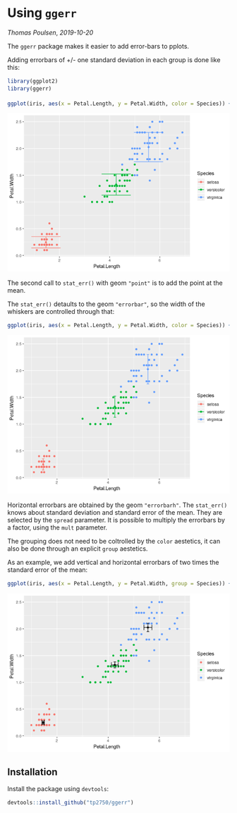 Using `ggerr`
=============

*Thomas Poulsen*, *2019-10-20*

The `ggerr` package makes it easier to add error-bars to pplots.

Adding errorbars of +/- one standard deviation in each group is done like this:

``` r
library(ggplot2)
library(ggerr)

ggplot(iris, aes(x = Petal.Length, y = Petal.Width, color = Species)) + geom_point() + stat_err() + stat_err(geom="point")
```

![](ggerr_files/figure-markdown_github/unnamed-chunk-2-1.png)

The second call to `stat_err()` with geom `"point"` is to add the point at the mean.

The `stat_err()` detaults to the geom `"errorbar"`, so the width of the whiskers are controlled through that:

``` r
ggplot(iris, aes(x = Petal.Length, y = Petal.Width, color = Species)) + geom_point() + stat_err(width=.1) + stat_err(geom="point")
```

![](ggerr_files/figure-markdown_github/unnamed-chunk-3-1.png)

Horizontal errorbars are obtained by the geom `"errorbarh"`. The `stat_err()` knows about standard deviation and standard error of the mean. They are selected by the `spread` parameter. It is possible to multiply the errorbars by a factor, using the `mult` parameter.

The grouping does not need to be coltrolled by the `color` aestetics, it can also be done through an explicit `group` aestetics.

As an example, we add vertical and horizontal errorbars of two times the standard error of the mean:

``` r
ggplot(iris, aes(x = Petal.Length, y = Petal.Width, group = Species)) + geom_point(aes(color=Species)) + stat_err(spread = "se", mult = 2, width=.1) + stat_err(geom="point") + stat_err(spread = "se", mult = 2, geom = "errorbarh", height = .1)
```

![](ggerr_files/figure-markdown_github/unnamed-chunk-4-1.png)

## Installation

Install the package using `devtools`:

``` r
devtools::install_github("tp2750/ggerr")
```
